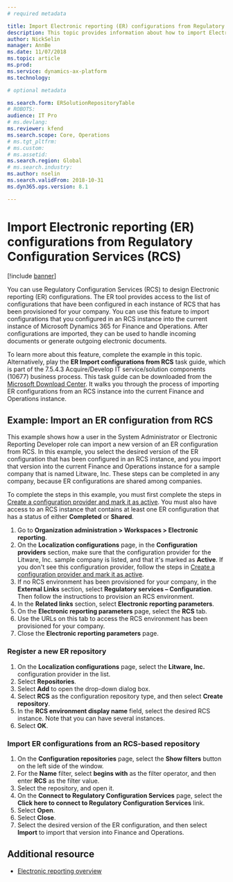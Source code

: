 ```yaml
---
# required metadata

title: Import Electronic reporting (ER) configurations from Regulatory Configuration Services (RCS)
description: This topic provides information about how to import Electronic reporting (ER) configurations from Regulatory Configuration Services (RCS).
author: NickSelin
manager: AnnBe
ms.date: 11/07/2018
ms.topic: article
ms.prod: 
ms.service: dynamics-ax-platform
ms.technology: 

# optional metadata

ms.search.form: ERSolutionRepositoryTable
# ROBOTS: 
audience: IT Pro
# ms.devlang: 
ms.reviewer: kfend
ms.search.scope: Core, Operations
# ms.tgt_pltfrm: 
# ms.custom: 
# ms.assetid: 
ms.search.region: Global
# ms.search.industry: 
ms.author: nselin
ms.search.validFrom: 2018-10-31
ms.dyn365.ops.version: 8.1

---
```


# Import Electronic reporting (ER) configurations from Regulatory Configuration Services (RCS)

[!include [banner](../includes/banner.md)]

You can use Regulatory Configuration Services (RCS) to design Electronic reporting (ER) configurations. The ER tool provides access to the list of configurations that have been configured in each instance of RCS that has been provisioned for your company. You can use this feature to import configurations that you configured in an RCS instance into the current instance of Microsoft Dynamics 365 for Finance and Operations. After configurations are imported, they can be used to handle incoming documents or generate outgoing electronic documents.

To learn more about this feature, complete the example in this topic. Alternatively, play the **ER Import configurations from RCS** task guide, which is part of the 7.5.4.3 Acquire/Develop IT service/solution components (10677) business process. This task guide can be downloaded from the [Microsoft Download Center](https://go.microsoft.com/fwlink/?linkid=2082739). It walks you through the process of importing ER configurations from an RCS instance into the current Finance and Operations instance.

## Example: Import an ER configuration from RCS

This example shows how a user in the System Administrator or Electronic Reporting Developer role can import a new version of an ER configuration from RCS. In this example, you select the desired version of the ER configuration that has been configured in an RCS instance, and you import that version into the current Finance and Operations instance for a sample company that is named Litware, Inc. These steps can be completed in any company, because ER configurations are shared among companies.

To complete the steps in this example, you must first complete the steps in [Create a configuration provider and mark it as active](tasks/er-configuration-provider-mark-it-active-2016-11.md). You must also have access to an RCS instance that contains at least one ER configuration that has a status of either **Completed** or **Shared**.

1. Go to **Organization administration \> Workspaces \> Electronic reporting**.
2. On the **Localization configurations** page, in the **Configuration providers** section, make sure that the configuration provider for the Litware, Inc. sample company is listed, and that it's marked as **Active**. If you don't see this configuration provider, follow the steps in [Create a configuration provider and mark it as active](tasks/er-configuration-provider-mark-it-active-2016-11.md).
3. If no RCS environment has been provisioned for your company, in the **External Links** section, select **Regulatory services – Configuration**. Then follow the instructions to provision an RCS environment.
4. In the **Related links** section, select **Electronic reporting parameters**.
5. On the **Electronic reporting parameters** page, select the **RCS** tab.
6. Use the URLs on this tab to access the RCS environment has been provisioned for your company.
7. Close the **Electronic reporting parameters** page.

### Register a new ER repository

1. On the **Localization configurations** page, select the **Litware, Inc.** configuration provider in the list.
2. Select **Repositories**.
3. Select **Add** to open the drop-down dialog box.
4. Select **RCS** as the configuration repository type, and then select **Create repository**.
6. In the **RCS environment display name** field, select the desired RCS instance. Note that you can have several instances.
7. Select **OK**.

### Import ER configurations from an RCS-based repository

1. On the **Configuration repositories** page, select the **Show filters** button on the left side of the window.
2. For the **Name** filter, select **begins with** as the filter operator, and then enter **RCS** as the filter value.
3. Select the repository, and open it.
3. On the **Connect to Regulatory Configuration Services** page, select the **Click here to connect to Regulatory Configuration Services** link.
4. Select **Open**.
5. Select **Close**.
6. Select the desired version of the ER configuration, and then select **Import** to import that version into Finance and Operations.

## Additional resource

- [Electronic reporting overview](general-electronic-reporting.md)
